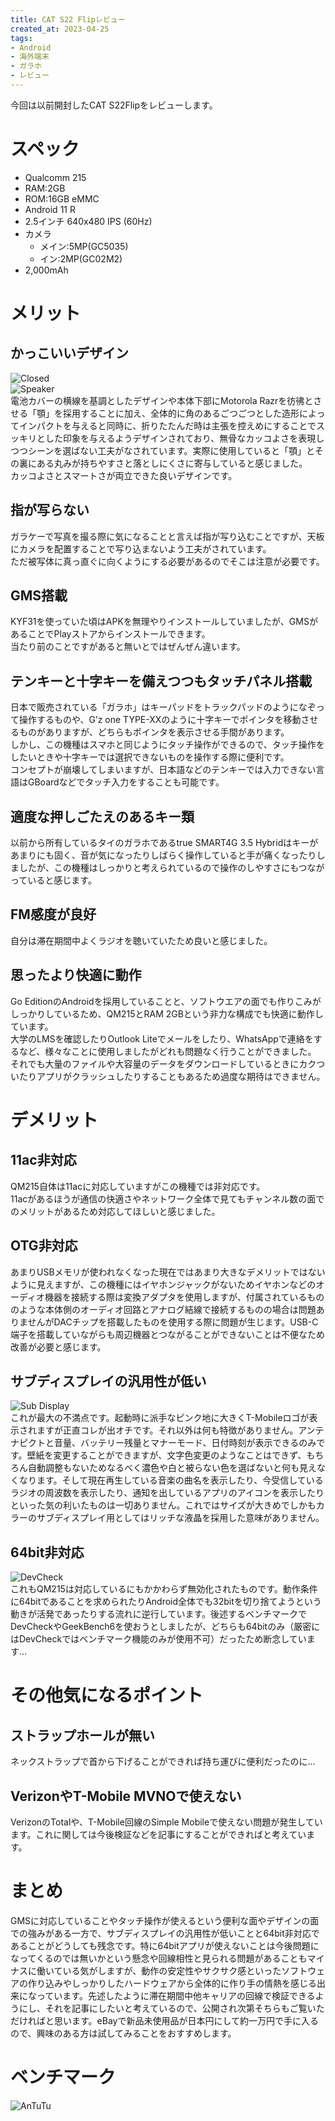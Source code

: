 ```yaml
---
title: CAT S22 Flipレビュー
created_at: 2023-04-25
tags:
- Android
- 海外端末
- ガラホ
- レビュー
---
```


今回は以前開封したCAT S22Flipをレビューします。

# スペック
 - Qualcomm 215
 - RAM:2GB
 - ROM:16GB eMMC
 - Android 11 R
 - 2.5インチ 640x480 IPS (60Hz)
 - カメラ
   - メイン:5MP(GC5035)
   - イン:2MP(GC02M2)
 - 2,000mAh

# メリット
## かっこいいデザイン
![Closed](https://imgur.com/enUx99o.jpeg)<br>
![Speaker](https://imgur.com/oxoI0qO.jpeg)<br>
電池カバーの横線を基調としたデザインや本体下部にMotorola Razrを彷彿とさせる「顎」を採用することに加え、全体的に角のあるごつごつとした造形によってインパクトを与えると同時に、折りたたんだ時は主張を控えめにすることでスッキリとした印象を与えるようデザインされており、無骨なカッコよさを表現しつつシーンを選ばない工夫がなされています。実際に使用していると「顎」とその裏にある丸みが持ちやすさと落としにくさに寄与していると感じました。<br>
カッコよさとスマートさが両立できた良いデザインです。
##  指が写らない
[](Camera)
ガラケーで写真を撮る際に気になることと言えば指が写り込むことですが、天板にカメラを配置することで写り込まないよう工夫がされています。<br>
ただ被写体に真っ直ぐに向くようにする必要があるのでそこは注意が必要です。
## GMS搭載
KYF31を使っていた頃はAPKを無理やりインストールしていましたが、GMSがあることでPlayストアからインストールできます。<br>
当たり前のことですがあると無いとではぜんぜん違います。
## テンキーと十字キーを備えつつもタッチパネル搭載
日本で販売されている「ガラホ」はキーパッドをトラックパッドのようになぞって操作するものや、G’z one TYPE-XXのように十字キーでポインタを移動させるものがありますが、どちらもポインタを表示させる手間があります。<br>
しかし、この機種はスマホと同じようにタッチ操作ができるので、タッチ操作をしたいときや十字キーでは選択できないものを操作する際に便利です。<br>
コンセプトが崩壊してしまいますが、日本語などのテンキーでは入力できない言語はGBoardなどでタッチ入力をすることも可能です。
## 適度な押しごたえのあるキー類
以前から所有しているタイのガラホであるtrue SMART4G 3.5 Hybridはキーがあまりにも固く、音が気になったりしばらく操作していると手が痛くなったりしましたが、この機種はしっかりと考えられているので操作のしやすさにもつながっていると感じます。
## FM感度が良好
自分は滞在期間中よくラジオを聴いていたため良いと感じました。
## 思ったより快適に動作
Go EditionのAndroidを採用していることと、ソフトウエアの面でも作りこみがしっかりしているため、QM215とRAM 2GBという非力な構成でも快適に動作しています。<br>大学のLMSを確認したりOutlook Liteでメールをしたり、WhatsAppで連絡をするなど、様々なことに使用しましたがどれも問題なく行うことができました。<br>
それでも大量のファイルや大容量のデータをダウンロードしているときにカクついたりアプリがクラッシュしたりすることもあるため過度な期待はできません。

# デメリット
## 11ac非対応
QM215自体は11acに対応していますがこの機種では非対応です。<br>
11acがあるほうが通信の快適さやネットワーク全体で見てもチャンネル数の面でのメリットがあるため対応してほしいと感じました。
## OTG非対応
あまりUSBメモリが使われなくなった現在ではあまり大きなデメリットではないように見えますが、この機種にはイヤホンジャックがないためイヤホンなどのオーディオ機器を接続する際は変換アダプタを使用しますが、付属されているもののような本体側のオーディオ回路とアナログ結線で接続するものの場合は問題ありませんがDACチップを搭載したものを使用する際に問題が生じます。USB-C端子を搭載していながらも周辺機器とつながることができないことは不便なため改善が必要と感じます。
## サブディスプレイの汎用性が低い
![Sub Display](https://imgur.com/DLKkaWm.jpeg)<br>
これが最大の不満点です。起動時に派手なピンク地に大きくT-Mobileロゴが表示されますが正直コレが出オチです。それ以外は何も特徴がありません。アンテナピクトと音量、バッテリー残量とマナーモード、日付時刻が表示できるのみです。壁紙を変更することができますが、文字色変更のようなことはできず、もちろん自動調整もないためなるべく濃色や白と被らない色を選ばないと何も見えなくなります。そして現在再生している音楽の曲名を表示したり、今受信しているラジオの周波数を表示したり、通知を出しているアプリのアイコンを表示したりといった気の利いたものは一切ありません。これではサイズが大きめでしかもカラーのサブディスプレイ用としてはリッチな液晶を採用した意味がありません。
## 64bit非対応
![DevCheck](https://imgur.com/qtM8ak5.jpeg)<br>
これもQM215は対応しているにもかかわらず無効化されたものです。動作条件に64bitであることを求められたりAndroid全体でも32bitを切り捨てようという動きが活発であったりする流れに逆行しています。後述するベンチマークでDevCheckやGeekBench6を使おうとしましたが、どちらも64bitのみ（厳密にはDevCheckではベンチマーク機能のみが使用不可）だったため断念しています…

# その他気になるポイント
## ストラップホールが無い
ネックストラップで首から下げることができれば持ち運びに便利だったのに…
## VerizonやT-Mobile MVNOで使えない
VerizonのTotalや、T-Mobile回線のSimple Mobileで使えない問題が発生しています。これに関しては今後検証などを記事にすることができればと考えています。
# まとめ
GMSに対応していることやタッチ操作が使えるという便利な面やデザインの面での強みがある一方で、サブディスプレイの汎用性が低いことと64bit非対応であることがどうしても残念です。特に64bitアプリが使えないことは今後問題になってくるのでは無いかという懸念や回線相性と見られる問題があることもマイナスに働いている気がしますが、動作の安定性やサクサク感といったソフトウェアの作り込みやしっかりしたハードウェアから全体的に作り手の情熱を感じる出来になっています。先述したように滞在期間中他キャリアの回線で検証できるようにし、それを記事にしたいと考えているので、公開され次第そちらもご覧いただければと思います。eBayで新品未使用品が日本円にして約一万円で手に入るので、興味のある方は試してみることをおすすめします。

# ベンチマーク
![AnTuTu](https://imgur.com/a3XyyzP.jpeg)
